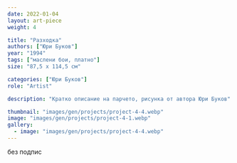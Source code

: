 ```yaml
---
date: 2022-01-04
layout: art-piece
weight: 4

title: "Разходка"
authors: ["Юри Буков"]
year: "1994"
tags: ["маслени бои, платно"]
size: "87,5 х 114,5 см"

categories: ["Юри Буков"]
role: "Artist"

description: "Кратко описание на парчето, рисунка от автора Юри Буков"

thumbnail: "images/gen/projects/project-4-4.webp"
image: "images/gen/projects/project-4-1.webp"
gallery:
  - image: "images/gen/projects/project-4-4.webp"
---
```

без подпис
